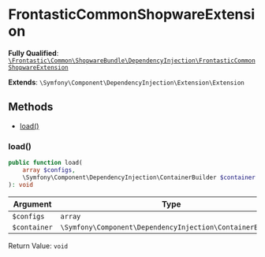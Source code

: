 #  FrontasticCommonShopwareExtension

**Fully Qualified**: [`\Frontastic\Common\ShopwareBundle\DependencyInjection\FrontasticCommonShopwareExtension`](../../../../src/php/ShopwareBundle/DependencyInjection/FrontasticCommonShopwareExtension.php)

**Extends**: `\Symfony\Component\DependencyInjection\Extension\Extension`

## Methods

* [load()](#load)

### load()

```php
public function load(
    array $configs,
    \Symfony\Component\DependencyInjection\ContainerBuilder $container
): void
```

Argument|Type|Default|Description
--------|----|-------|-----------
`$configs`|`array`||
`$container`|`\Symfony\Component\DependencyInjection\ContainerBuilder`||

Return Value: `void`

